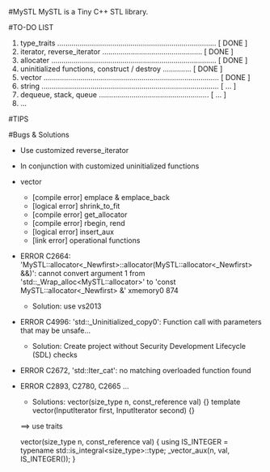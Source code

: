 #MySTL
MySTL is a Tiny C++ STL library.

#TO-DO LIST
 1. type_traits .............................................................................. [ DONE ]
 2. iterator, reverse_iterator ................................................. [ DONE ]
 3. allocater ................................................................................. [ DONE ]
 4. uninitialized functions, construct / destroy .............. [ DONE ]
 4. vector ...................................................................................... [ DONE ]
 5. string ....................................................................................... [ ...        ]
 6. dequeue, stack, queue ...................................................... [ ...        ]
 7. ...

#TIPS

#Bugs & Solutions

 - Use customized reverse_iterator
 - In conjunction with customized uninitialized functions
 - vector
	 - [compile error] emplace & emplace_back
	 - [logical error] shrink_to_fit
	 - [compile error] get_allocator
	 - [compile error] rbegin, rend
	 - [logical error] insert_aux
	 - [link error] operational functions
 - ERROR C2664: 'MySTL::allocator<_Newfirst>::allocator(MySTL::allocator<_Newfirst> &&)': cannot convert argument 1 from 'std::_Wrap_alloc<MySTL::allocator<int>>' to 'const MySTL::allocator<_Newfirst> &'      xmemory0    874
	 - Solution:  use vs2013
 - ERROR C4996: 'std::_Uninitialized_copy0': Function call with parameters that may be unsafe...
	 - Solution: Create project without Security Development Lifecycle (SDL) checks
 - ERROR C2672, 'std::Iter_cat': no matching overloaded function found
 - ERROR C2893, C2780, C2665 ...
	 - Solutions: 
    vector(size_type n, const_reference val) {}
    template<typename InputIterator>
    vector(InputIterator first, InputIterator second) {}

	==> use traits

    vector(size_type n, const_reference val)
    {
    using IS_INTEGER = typename std::is_integral<size_type>::type;
    _vector_aux(n, val, IS_INTEGER());
    }




